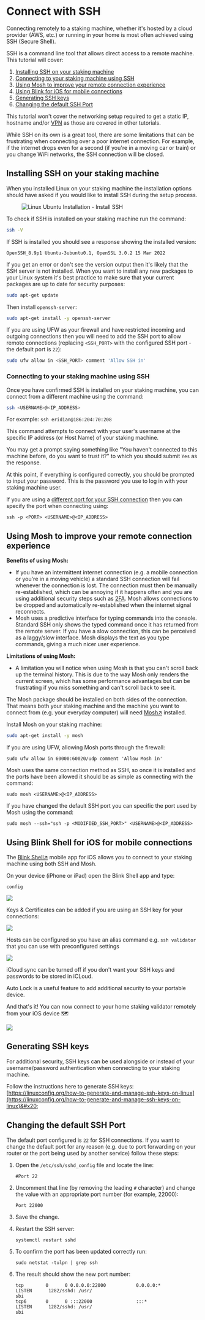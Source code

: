 # Connect with SSH

Connecting remotely to a staking machine, whether it's hosted by a cloud provider (AWS, etc.) or running in your home is most often achieved using SSH (Secure Shell).

SSH is a command line tool that allows direct access to a remote machine. This tutorial will cover:

1. [Installing SSH on your staking machine](#installing-ssh-on-your-staking-machine)
2. [Connecting to your staking machine using SSH](#connecting-to-your-staking-machine-using-ssh)
3. [Using Mosh to improve your remote connection experience](#using-mosh-to-improve-your-remote-connection-experience)
4. [Using Blink for iOS for mobile connections](#using-blink-for-ios-for-mobile-connections)
5. [Generating SSH keys](#generating-ssh-keys)
6. [Changing the default SSH Port](#changing-the-default-ssh-port)

This tutorial won't cover the networking setup required to get a static IP, hostname and/or [VPN](../../networking/setting-up-home-vpn-access) as those are covered in other tutorials.

While SSH on its own is a great tool, there are some limitations that can be frustrating when connecting over a poor internet connection. For example, if the internet drops even for a second (if you're in a moving car or train) or you change WiFi networks, the SSH connection will be closed.&#x20;

## Installing SSH on your staking machine

When you installed Linux on your staking machine the installation options should have asked if you would like to install SSH during the setup process.

<figure><img src="/assets/img/gitbook/image (25).png" alt="Linux Ubuntu Installation - Install SSH"><figcaption></figcaption></figure>

To check if SSH is installed on your staking machine run the command:

```bash
ssh -V
```

If SSH is installed you should see a response showing the installed version:

```
OpenSSH_8.9p1 Ubuntu-3ubuntu0.1, OpenSSL 3.0.2 15 Mar 2022
```

If you get an error or don't see the version output then it's likely that the SSH server is not installed. When you want to install any new packages to your Linux system it's best practice to make sure that your current packages are up to date for security purposes:

```bash
sudo apt-get update
```

Then install `openssh-server`:

```bash
sudo apt-get install -y openssh-server
```

If you are using UFW as your firewall and have restricted incoming and outgoing connections then you will need to add the SSH port to allow remote connections (replacing `<SSH_PORT>` with the configured SSH port - the default port is `22`):

```bash
sudo ufw allow in <SSH_PORT> comment 'Allow SSH in'
```

### Connecting to your staking machine using SSH

Once you have confirmed SSH is installed on your staking machine, you can connect from a different machine using the command:

```bash
ssh <USERNAME>@<IP_ADDRESS>
```

For example: `ssh eridian@186:204:70:208`

This command attempts to connect with your user's username at the specific IP address (or Host Name) of your staking machine.

You may get a prompt saying something like "You haven't connected to this machine before, do you want to trust it?" to which you should submit `Yes` as the response.

At this point, if everything is configured correctly, you should be prompted to input your password. This is the password you use to log in with your staking machine user.

If you are using a [different port for your SSH connection](#changing-the-default-ssh-port) then you can specify the port when connecting using:

```
ssh -p <PORT> <USERNAME>@<IP_ADDRESS>
```

## Using Mosh to improve your remote connection experience

**Benefits of using Mosh:**

* If you have an intermittent internet connection (e.g. a mobile connection or you're in a moving vehicle) a standard SSH connection will fail whenever the connection is lost. The connection must then be manually re-established, which can be annoying if it happens often and you are using additional security steps such as [2FA](../../validator-keys/ssh-security-2fa). Mosh allows connections to be dropped and automatically re-established when the internet signal reconnects.
* Mosh uses a predictive interface for typing commands into the console. Standard SSH only shows the typed command once it has returned from the remote server. If you have a slow connection, this can be perceived as a laggy/slow interface. Mosh displays the text as you type commands, giving a much nicer user experience.

**Limitations of using Mosh:**

* A limitation you will notice when using Mosh is that you can't scroll back up the terminal history. This is due to the way Mosh only renders the current screen, which has some performance advantages but can be frustrating if you miss something and can't scroll back to see it.&#x20;

The Mosh package should be installed on both sides of the connection. That means both your staking machine and the machine you want to connect from (e.g. your everyday computer) will need [Mosh↗](https://mosh.org/#getting) installed.

Install Mosh on your staking machine:

```bash
sudo apt-get install -y mosh
```

If you are using UFW, allowing Mosh ports through the firewall:

```
sudo ufw allow in 60000:60020/udp comment 'Allow Mosh in'
```

Mosh uses the same connection method as SSH, so once it is installed and the ports have been allowed it should be as simple as connecting with the command:

```
sudo mosh <USERNAME>@<IP_ADDRESS>
```

If you have changed the default SSH port you can specific the port used by Mosh using the command:

```
sudo mosh --ssh="ssh -p <MODIFIED_SSH_PORT>" <USERNAME>@<IP_ADDRESS>
```

## Using Blink Shell for iOS for mobile connections

The [Blink Shell↗](https://apps.apple.com/us/app/blink-shell-code-editor/id1594898306) mobile app for iOS allows you to connect to your staking machine using both SSH and Mosh.

On your device (iPhone or iPad) open the Blink Shell app and type:

```
config
```

![](</assets/img/gitbook/image (57).png>)

Keys & Certificates can be added if you are using an SSH key for your connections:

![](</assets/img/gitbook/image (97).png>)

Hosts can be configured so you have an alias command e.g. `ssh validator` that you can use with preconfigured settings

![](</assets/img/gitbook/image (77).png>)

iCloud sync can be turned off if you don't want your SSH keys and passwords to be stored in iCLoud.

Auto Lock is a useful feature to add additional security to your portable device.

And that's it! You can now connect to your home staking validator remotely from your iOS device 🗺️

![](</assets/img/gitbook/image (94).png>)

## Generating SSH keys

For additional security, SSH keys can be used alongside or instead of your username/password authentication when connecting to your staking machine.

Follow the instructions here to generate SSH keys: [https://linuxconfig.org/how-to-generate-and-manage-ssh-keys-on-linux](https://linuxconfig.org/how-to-generate-and-manage-ssh-keys-on-linux)&#x20;

## Changing the default SSH Port

The default port configured is `22` for SSH connections. If you want to change the default port for any reason (e.g. due to port forwarding on your router or the port being used by another service) follow these steps:

1.  Open the `/etc/ssh/sshd_config` file and locate the line:

    ```
    #Port 22
    ```
2.  Uncomment that line (by removing the leading `#` character) and change the value with an appropriate port number (for example, 22000):

    ```
    Port 22000
    ```
3. Save the change.
4.  Restart the SSH server:

    ```
    systemctl restart sshd
    ```
5.  To confirm the port has been updated correctly run:

    ```
    sudo netstat -tulpn | grep ssh
    ```
6.  The result should show the new port number:

    ```
    tcp        0      0 0.0.0.0:22000           0.0.0.0:*               LISTEN      1282/sshd: /usr/
    sbi 
    tcp6       0      0 :::22000                :::*                    LISTEN      1282/sshd: /usr/
    sbi 
    ```



